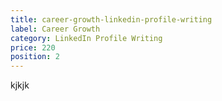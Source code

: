 ```yaml
---
title: career-growth-linkedin-profile-writing
label: Career Growth
category: LinkedIn Profile Writing
price: 220
position: 2
---
```

kjkjk
